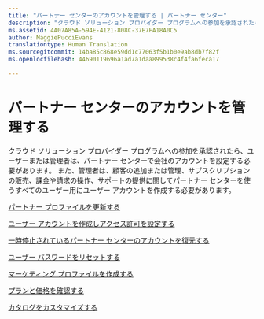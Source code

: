```yaml
---
title: "パートナー センターのアカウントを管理する | パートナー センター"
description: "クラウド ソリューション プロバイダー プログラムへの参加を承認されたら、ユーザーまたは管理者は、パートナー センターで会社のアカウントを設定する必要があります。"
ms.assetid: 4A07A85A-594E-4121-808C-37E7FA18A0C5
author: MaggiePucciEvans
translationtype: Human Translation
ms.sourcegitcommit: 14ba85c868e59dd1c77063f5b1b0e9ab8db7f82f
ms.openlocfilehash: 44690119696a1ad7a1daa899538c4f4fa6feca17

---
```


# パートナー センターのアカウントを管理する


クラウド ソリューション プロバイダー プログラムへの参加を承認されたら、ユーザーまたは管理者は、パートナー センターで会社のアカウントを設定する必要があります。 また、管理者は、顧客の追加または管理、サブスクリプションの販売、課金や請求の操作、サポートの提供に関してパートナー センターを使うすべてのユーザー用にユーザー アカウントを作成する必要があります。

[パートナー プロファイルを更新する](update-your-partner-profile.md)

[ユーザー アカウントを作成しアクセス許可を設定する](create-user-accounts-and-set-permissions.md)

[一時停止されているパートナー センターのアカウントを復元する](suspended-partner-center-account.md)

[ユーザー パスワードをリセットする](reset-a-user-password.md)

[マーケティング プロファイルを作成する](create-a-marketing-profile.md)

[プランと価格を確認する](see-offers-and-pricing.md)

[カタログをカスタマイズする](customize-the-catalog.md)

 

 






<!--HONumber=Nov16_HO4-->


